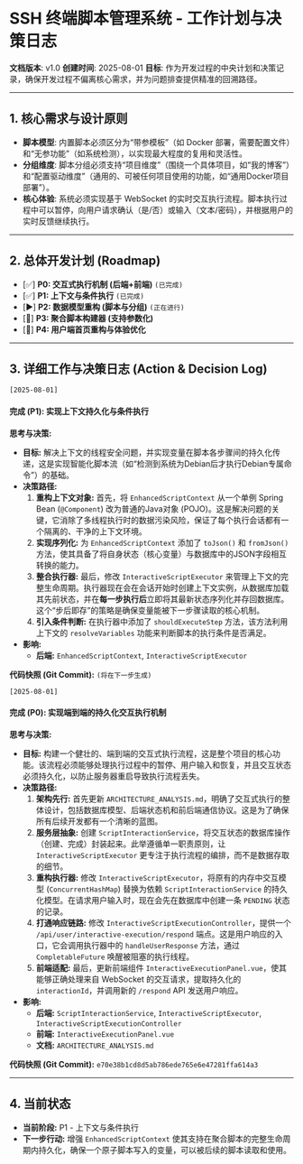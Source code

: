 # SSH 终端脚本管理系统 - 工作计划与决策日志

**文档版本**: v1.0
**创建时间**: 2025-08-01
**目标**: 作为开发过程的中央计划和决策记录，确保开发过程不偏离核心需求，并为问题排查提供精准的回溯路径。

---

## 1. 核心需求与设计原则

*   **脚本模型**: 内置脚本必须区分为“带参模板”（如 Docker 部署，需要配置文件）和“无参功能”（如系统检测），以实现最大程度的复用和灵活性。
*   **分组维度**: 脚本分组必须支持“项目维度”（围绕一个具体项目，如“我的博客”）和“配置驱动维度”（通用的、可被任何项目使用的功能，如“通用Docker项目部署”）。
*   **核心体验**: 系统必须实现基于 WebSocket 的实时交互执行流程。脚本执行过程中可以暂停，向用户请求确认（是/否）或输入（文本/密码），并根据用户的实时反馈继续执行。

---

## 2. 总体开发计划 (Roadmap)

*   [✅] **P0: 交互式执行机制 (后端+前端)** `(已完成)`
*   [✅] **P1: 上下文与条件执行** `(已完成)`
*   [▶️] **P2: 数据模型重构 (脚本与分组)** `(正在进行)`
*   [🔲] **P3: 聚合脚本构建器 (支持参数化)**
*   [🔲] **P4: 用户端首页重构与体验优化**

---

## 3. 详细工作与决策日志 (Action & Decision Log)

`[2025-08-01]`
#### **完成 (P1): 实现上下文持久化与条件执行**

**思考与决策:**
*   **目标:** 解决上下文的线程安全问题，并实现变量在脚本各步骤间的持久化传递，这是实现智能化脚本流（如“检测到系统为Debian后才执行Debian专属命令”）的基础。
*   **决策路径:**
    1.  **重构上下文对象:** 首先，将 `EnhancedScriptContext` 从一个单例 Spring Bean (`@Component`) 改为普通的Java对象 (POJO)。这是解决问题的关键，它消除了多线程执行时的数据污染风险，保证了每个执行会话都有一个隔离的、干净的上下文环境。
    2.  **实现序列化:** 为 `EnhancedScriptContext` 添加了 `toJson()` 和 `fromJson()` 方法，使其具备了将自身状态（核心变量）与数据库中的JSON字段相互转换的能力。
    3.  **整合执行器:** 最后，修改 `InteractiveScriptExecutor` 来管理上下文的完整生命周期。执行器现在会在会话开始时创建上下文实例，从数据库加载其先前状态，并在**每一步执行后**立即将其最新状态序列化并存回数据库。这个“步后即存”的策略是确保变量能被下一步骤读取的核心机制。
    4.  **引入条件判断:** 在执行器中添加了 `shouldExecuteStep` 方法，该方法利用上下文的 `resolveVariables` 功能来判断脚本的执行条件是否满足。
*   **影响:**
    *   **后端:** `EnhancedScriptContext`, `InteractiveScriptExecutor`

**代码快照 (Git Commit):** `(将在下一步生成)`


`[2025-08-01]`
#### **完成 (P0): 实现端到端的持久化交互执行机制**

**思考与决策:**
*   **目标:** 构建一个健壮的、端到端的交互式执行流程，这是整个项目的核心功能。该流程必须能够处理执行过程中的暂停、用户输入和恢复，并且交互状态必须持久化，以防止服务器重启导致执行流程丢失。
*   **决策路径:**
    1.  **架构先行:** 首先更新 `ARCHITECTURE_ANALYSIS.md`，明确了交互式执行的整体设计，包括数据库模型、后端状态机和前后端通信协议。这是为了确保所有后续开发都有一个清晰的蓝图。
    2.  **服务层抽象:** 创建 `ScriptInteractionService`，将交互状态的数据库操作（创建、完成）封装起来。此举遵循单一职责原则，让 `InteractiveScriptExecutor` 更专注于执行流程的编排，而不是数据存取的细节。
    3.  **重构执行器:** 修改 `InteractiveScriptExecutor`，将原有的内存中交互模型 (`ConcurrentHashMap`) 替换为依赖 `ScriptInteractionService` 的持久化模型。在请求用户输入时，现在会先在数据库中创建一条 `PENDING` 状态的记录。
    4.  **打通响应链路:** 修改 `InteractiveScriptExecutionController`，提供一个 `/api/user/interactive-execution/respond` 端点。这是用户响应的入口，它会调用执行器中的 `handleUserResponse` 方法，通过 `CompletableFuture` 唤醒被阻塞的执行线程。
    5.  **前端适配:** 最后，更新前端组件 `InteractiveExecutionPanel.vue`，使其能够正确处理来自 WebSocket 的交互请求，提取持久化的 `interactionId`，并调用新的 `/respond` API 发送用户响应。
*   **影响:**
    *   **后端:** `ScriptInteractionService`, `InteractiveScriptExecutor`, `InteractiveScriptExecutionController`
    *   **前端:** `InteractiveExecutionPanel.vue`
    *   **文档:** `ARCHITECTURE_ANALYSIS.md`

**代码快照 (Git Commit):** `e70e38b1cd8d5ab786ede765e6e47281ffa614a3`

---

## 4. 当前状态

*   **当前阶段:** P1 - 上下文与条件执行
*   **下一步行动:** 增强 `EnhancedScriptContext` 使其支持在聚合脚本的完整生命周期内持久化，确保一个原子脚本写入的变量，可以被后续的脚本读取和使用。
